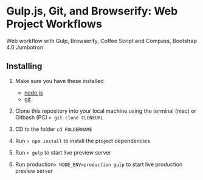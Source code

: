 # Gulp.js, Git, and Browserify: Web Project Workflows
Web workflow with Gulp, Browserify, Coffee Script and Compass, Bootstrap 4.0 Jumbotron

## Installing
1. Make sure you have these installed
	- [node.js](http://nodejs.org/)
	- [git](http://git-scm.com/)

2. Clone this repository into your local machine using the terminal (mac) or Gitbash (PC) `> git clone CLONEURL`
3. CD to the folder `cd FOLDERNAME`
4. Run `> npm install` to install the project dependencies
5. Run `> gulp` to start live preview server
6. Run production`> NODE_ENV=production gulp` to start live production preview server

